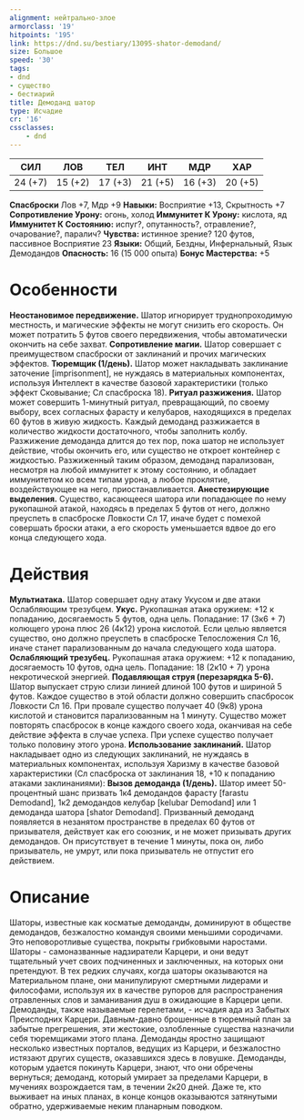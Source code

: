 ```yaml
---
alignment: нейтрально-злое
armorclass: '19'
hitpoints: '195'
link: https://dnd.su/bestiary/13095-shator-demodand/
size: Большое
speed: '30'
tags:
- dnd
- существо
- бестиарий
title: Демоданд шатор
type: Исчадие
cr: '16'
cssclasses:
    - dnd
---
```



| СИЛ | ЛОВ | ТЕЛ | ИНТ | МДР | ХАР |
|---|---|---|---|---|---|
| 24 (+7) | 15 (+2) | 17 (+3) | 21 (+5) | 16 (+3) | 20 (+5) |
**Спасброски** Лов +7, Мдр +9
**Навыки:** Восприятие +13, Скрытность +7
**Сопротивление Урону:** огонь, холод
**Иммунитет К Урону:** кислота, яд
**Иммунитет К Состоянию:** испуг?, опутанность?, отравление?, очарование?, паралич?
**Чувства:** истинное зрение? 120 футов, пассивное Восприятие 23
**Языки:** Общий, Бездны, Инфернальный, Язык Демодандов
**Опасность:** 16 (15 000 опыта)
**Бонус Мастерства:** +5


# Особенности
**Неостановимое передвижение.** Шатор игнорирует труднопроходимую местность, и магические эффекты не могут снизить его скорость. Он может потратить 5 футов своего передвижения, чтобы автоматически окончить на себе захват.
**Сопротивление магии.** Шатор совершает с преимуществом спасброски от заклинаний и прочих магических эффектов.
**Тюремщик (1/день).** Шатор может накладывать заклинание заточение [imprisonment], не нуждаясь в материальных компонентах, используя Интеллект в качестве базовой характеристики (только эффект Сковывание; Сл спасброска 18).
**Ритуал разжижения.** Шатор может совершить 1-минутный ритуал, превращающий, по своему выбору, всех согласных фарасту и келубаров, находящихся в пределах 60 футов в живую жидкость. Каждый демоданд разжижается в количество жидкости достаточного, чтобы заполнить колбу. Разжижение демоданда длится до тех пор, пока шатор не использует действие, чтобы окончить его, или существо не откроет контейнер с жидкостью. Разжиженный таким образом, демоданд парализован, несмотря на любой иммунитет к этому состоянию, и обладает иммунитетом ко всем типам урона, а любое проклятие, воздействующее на него, приостанавливается.
**Анестезирующие выделения.** Существо, касающееся шатора или попадающее по нему рукопашной атакой, находясь в пределах 5 футов от него, должно преуспеть в спасброске Ловкости Сл 17, иначе будет с помехой совершать броски атаки, а его скорость уменьшается вдвое до его конца следующего хода.


# Действия
**Мультиатака.** Шатор совершает одну атаку Укусом и две атаки Ослабляющим трезубцем.
**Укус.** Рукопашная атака оружием: +12 к попаданию, досягаемость 5 футов, одна цель. Попадание: 17 (3к6 + 7) колющего урона плюс 26 (4к12) урона кислотой. Если целью является существо, оно должно преуспеть в спасброске Телосложения  Сл 16, иначе станет парализованным до начала следующего хода шатора.
**Ослабляющий трезубец.** Рукопашная атака оружием: +12 к попаданию, досягаемость 10 футов, одна цель. Попадание: 18 (2к10 + 7) урона некротической энергией.
**Подавляющая струя (перезарядка 5-6).** Шатор выпускает струю слизи линией длиной 100 футов и шириной 5 футов. Каждое существо в этой области должно совершить спасбросок Ловкости Сл 16. При провале существо получает 40 (9к8) урона кислотой и становится парализованным на 1 минуту. Существо может повторять спасбросок в конце каждого своего хода, оканчивая на себе действие эффекта в случае успеха. При успехе существо получает только половину этого урона.
**Использование заклинаний.** Шатор накладывает одно из следующих заклинаний, не нуждаясь в материальных компонентах, используя Харизму в качестве базовой характеристики (Сл спасброска от заклинания 18, +10 к попаданию атаками заклинаниями):
**Вызов демоданда (1/день).** Шатор имеет 50-процентный шанс призвать 1к4 демодандов фарасту [farastu Demodand], 1к2 демодандов келубар [kelubar Demodand] или 1 демоданда шатора [shator Demodand]. Призванный демоданд появляется в незанятом пространстве в пределах 60 футов от призывателя, действует как его союзник, и не может призывать других демодандов. Он присутствует в течение 1 минуты, пока он, либо призыватель, не умрут, или пока призыватель не отпустит его действием.


# Описание
Шаторы, известные как косматые демоданды, доминируют в обществе демодандов, безжалостно командуя своими меньшими сородичами. Это неповоротливые существа, покрыты грибковыми наростами. Шаторы - самоназванные надзиратели Карцери, и они ведут тщательный учет своих подчиненных и заключенных, на которых они претендуют. В тех редких случаях, когда шаторы оказываются на Материальном плане, они манипулируют смертными лидерами и философами, используя их в качестве рупоров для распространения отравленных слов и заманивания душ в ожидающие в Карцери цепи.   Демоданды, также называемые герелетами, - исчадия ада из Забытых Преисподних Карцери. Давным-давно брошенные в тюремный план за забытые прегрешения, эти жестокие, озлобленные существа назначили себя тюремщиками этого плана. Демоданды яростно защищают несколько известных порталов, ведущих из Карцери, и безжалостно истязают других существ, оказавшихся здесь в ловушке. Демоданды, которым удается покинуть Карцери, знают, что они обречены вернуться; демоданд, который умирает за пределами Карцери, в мучениях возрождается там, в течении 2к20 дней. Даже те, кто выживает на иных планах, в конце концов оказываются затянутыми обратно, удерживаемые неким планарным поводком.
